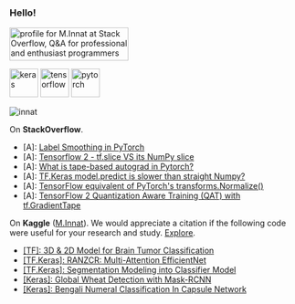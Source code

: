 ### Hello!


<a href="https://stackoverflow.com/users/9215780/m-innat"><img src="https://stackoverflow.com/users/flair/9215780.png?theme=clean" width="208" height="58" alt="profile for M.Innat at Stack Overflow, Q&amp;A for professional and enthusiast programmers" title="profile for M.Innat at Stack Overflow, Q&amp;A for professional and enthusiast programmers"></a>

<p align="left">
  <img src="https://github.com/valohai/ml-logos/blob/master/keras.svg" alt="keras" width="50" height="50"/> 
  <img src="https://www.vectorlogo.zone/logos/tensorflow/tensorflow-icon.svg" alt="tensorflow" width="50" height="50"/> 
  <img src="https://www.vectorlogo.zone/logos/pytorch/pytorch-icon.svg" alt="pytorch" width="50" height="50"/> 
</p>



 <p align="left"> <img src="https://komarev.com/ghpvc/?username=innat" alt="innat" /> </p>

On **StackOverflow**.

 - [A]: [Label Smoothing in PyTorch](https://stackoverflow.com/a/66773267/9215780)
 - [A]: [Tensorflow 2 - tf.slice VS its NumPy slice](https://stackoverflow.com/a/67387982/9215780)
 - [A]: [What is tape-based autograd in Pytorch?](https://stackoverflow.com/a/67591848/9215780)
 - [A]: [TF.Keras model.predict is slower than straight Numpy?](https://stackoverflow.com/a/67238117/9215780)
 - [A]: [TensorFlow equivalent of PyTorch's transforms.Normalize()](https://stackoverflow.com/a/67484253/9215780)
 - [A]: [TensorFlow 2 Quantization Aware Training (QAT) with tf.GradientTape](https://stackoverflow.com/a/66881336/9215780)


On **Kaggle** ([M.Innat](https://www.kaggle.com/ipythonx)). We would appreciate a citation if the following code were useful for your research and study. [Explore](https://www.kaggle.com/ipythonx/code?userId=1984321&sortBy=voteCount&tab=profile).

- [[TF]: 3D & 2D Model for Brain Tumor Classification](https://www.kaggle.com/ipythonx/tf-3d-2d-model-for-brain-tumor-classification/notebook)
- [[TF.Keras]: RANZCR: Multi-Attention EfficientNet](https://www.kaggle.com/ipythonx/tf-keras-ranzcr-multi-attention-efficientnet)
- [[TF.Keras]: Segmentation Modeling into Classifier Model](https://www.kaggle.com/ipythonx/tf-segmentation-modeling-into-classifier-model/notebook)
- [[Keras]: Global Wheat Detection with Mask-RCNN](https://www.kaggle.com/ipythonx/keras-global-wheat-detection-with-mask-rcnn)
- [[Keras]: Bengali Numeral Classification In Capsule Network](https://www.kaggle.com/ipythonx/bengali-numeral-classification-in-capsule-network)






